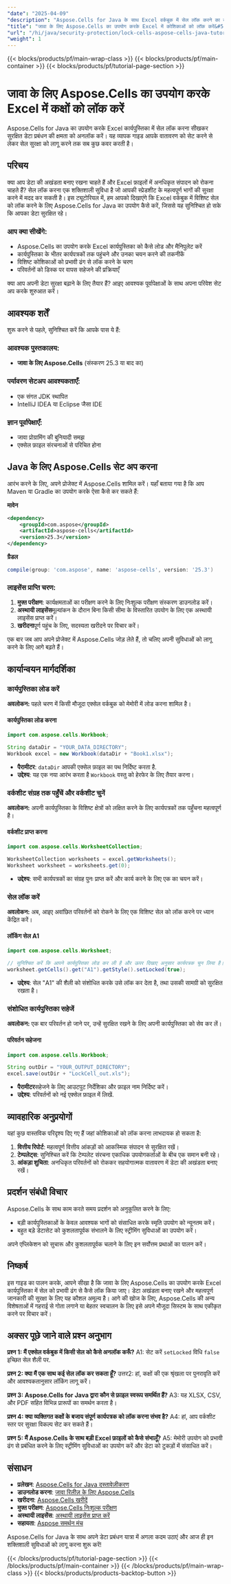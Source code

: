 ```yaml
---
"date": "2025-04-09"
"description": "Aspose.Cells for Java के साथ Excel वर्कबुक में सेल लॉक करने का तरीका जानें। चरण-दर-चरण निर्देशों और सर्वोत्तम अभ्यासों के साथ अपने डेटा को सुरक्षित करें।"
"title": "जावा के लिए Aspose.Cells का उपयोग करके Excel में कोशिकाओं को लॉक करें&#58; एक व्यापक गाइड"
"url": "/hi/java/security-protection/lock-cells-aspose-cells-java-tutorial/"
"weight": 1
---
```


{{< blocks/products/pf/main-wrap-class >}}
{{< blocks/products/pf/main-container >}}
{{< blocks/products/pf/tutorial-page-section >}}


# जावा के लिए Aspose.Cells का उपयोग करके Excel में कक्षों को लॉक करें
Aspose.Cells for Java का उपयोग करके Excel कार्यपुस्तिका में सेल लॉक करना सीखकर सुरक्षित डेटा प्रबंधन की क्षमता को अनलॉक करें। यह व्यापक गाइड आपके वातावरण को सेट करने से लेकर सेल सुरक्षा को लागू करने तक सब कुछ कवर करती है।

## परिचय
क्या आप डेटा की अखंडता बनाए रखना चाहते हैं और Excel फ़ाइलों में अनधिकृत संपादन को रोकना चाहते हैं? सेल लॉक करना एक शक्तिशाली सुविधा है जो आपकी स्प्रेडशीट के महत्वपूर्ण भागों की सुरक्षा करने में मदद कर सकती है। इस ट्यूटोरियल में, हम आपको दिखाएंगे कि Excel वर्कबुक में विशिष्ट सेल को लॉक करने के लिए Aspose.Cells for Java का उपयोग कैसे करें, जिससे यह सुनिश्चित हो सके कि आपका डेटा सुरक्षित रहे।

### आप क्या सीखेंगे:
- Aspose.Cells का उपयोग करके Excel कार्यपुस्तिका को कैसे लोड और मैनिपुलेट करें
- कार्यपुस्तिका के भीतर कार्यपत्रकों तक पहुंचने और उनका चयन करने की तकनीकें
- विशिष्ट कोशिकाओं को प्रभावी ढंग से लॉक करने के चरण
- परिवर्तनों को डिस्क पर वापस सहेजने की प्रक्रियाएँ

क्या आप अपनी डेटा सुरक्षा बढ़ाने के लिए तैयार हैं? आइए आवश्यक पूर्वापेक्षाओं के साथ अपना परिवेश सेट अप करके शुरुआत करें।

## आवश्यक शर्तें
शुरू करने से पहले, सुनिश्चित करें कि आपके पास ये हैं:

### आवश्यक पुस्तकालय:
- **जावा के लिए Aspose.Cells** (संस्करण 25.3 या बाद का)

### पर्यावरण सेटअप आवश्यकताएँ:
- एक संगत JDK स्थापित
- IntelliJ IDEA या Eclipse जैसा IDE

### ज्ञान पूर्वापेक्षाएँ:
- जावा प्रोग्रामिंग की बुनियादी समझ
- एक्सेल फ़ाइल संरचनाओं से परिचित होना

## Java के लिए Aspose.Cells सेट अप करना
आरंभ करने के लिए, अपने प्रोजेक्ट में Aspose.Cells शामिल करें। यहाँ बताया गया है कि आप Maven या Gradle का उपयोग करके ऐसा कैसे कर सकते हैं:

**मावेन**
```xml
<dependency>
    <groupId>com.aspose</groupId>
    <artifactId>aspose-cells</artifactId>
    <version>25.3</version>
</dependency>
```

**ग्रैडल**
```gradle
compile(group: 'com.aspose', name: 'aspose-cells', version: '25.3')
```

### लाइसेंस प्राप्ति चरण:
1. **मुफ्त परीक्षण**: कार्यक्षमताओं का परीक्षण करने के लिए निःशुल्क परीक्षण संस्करण डाउनलोड करें।
2. **अस्थायी लाइसेंस**मूल्यांकन के दौरान बिना किसी सीमा के विस्तारित उपयोग के लिए एक अस्थायी लाइसेंस प्राप्त करें।
3. **खरीदना**पूर्ण पहुंच के लिए, सदस्यता खरीदने पर विचार करें।

एक बार जब आप अपने प्रोजेक्ट में Aspose.Cells जोड़ लेते हैं, तो चलिए अपनी सुविधाओं को लागू करने के लिए आगे बढ़ते हैं।

## कार्यान्वयन मार्गदर्शिका
### कार्यपुस्तिका लोड करें
**अवलोकन:**
पहले चरण में किसी मौजूदा एक्सेल वर्कबुक को मेमोरी में लोड करना शामिल है।

#### कार्यपुस्तिका लोड करना
```java
import com.aspose.cells.Workbook;

String dataDir = "YOUR_DATA_DIRECTORY";
Workbook excel = new Workbook(dataDir + "Book1.xlsx");
```
- **पैरामीटर**: `dataDir` आपकी एक्सेल फ़ाइल का पथ निर्दिष्ट करता है.
- **उद्देश्य**: यह एक नया आरंभ करता है `Workbook` वस्तु को हेरफेर के लिए तैयार करना।

### वर्कशीट संग्रह तक पहुँचें और वर्कशीट चुनें
**अवलोकन:**
अपनी कार्यपुस्तिका के विशिष्ट क्षेत्रों को लक्षित करने के लिए कार्यपत्रकों तक पहुँचना महत्वपूर्ण है।

#### वर्कशीट प्राप्त करना
```java
import com.aspose.cells.WorksheetCollection;

WorksheetCollection worksheets = excel.getWorksheets();
Worksheet worksheet = worksheets.get(0);
```
- **उद्देश्य**: सभी कार्यपत्रकों का संग्रह पुनः प्राप्त करें और कार्य करने के लिए एक का चयन करें।

### सेल लॉक करें
**अवलोकन:**
अब, आइए अवांछित परिवर्तनों को रोकने के लिए एक विशिष्ट सेल को लॉक करने पर ध्यान केंद्रित करें।

#### लॉकिंग सेल A1
```java
import com.aspose.cells.Worksheet;

// सुनिश्चित करें कि आपने कार्यपुस्तिका लोड कर ली है और ऊपर दिखाए अनुसार कार्यपत्रक चुन लिया है।
worksheet.getCells().get("A1").getStyle().setLocked(true);
```
- **उद्देश्य**: सेल "A1" की शैली को संशोधित करके उसे लॉक कर देता है, तथा उसकी सामग्री को सुरक्षित रखता है।

### संशोधित कार्यपुस्तिका सहेजें
**अवलोकन:**
एक बार परिवर्तन हो जाने पर, उन्हें सुरक्षित रखने के लिए अपनी कार्यपुस्तिका को सेव कर लें।

#### परिवर्तन सहेजना
```java
import com.aspose.cells.Workbook;

String outDir = "YOUR_OUTPUT_DIRECTORY";
excel.save(outDir + "LockCell_out.xls");
```
- **पैरामीटर**सहेजने के लिए आउटपुट निर्देशिका और फ़ाइल नाम निर्दिष्ट करें।
- **उद्देश्य**: परिवर्तनों को नई एक्सेल फ़ाइल में लिखें.

## व्यावहारिक अनुप्रयोगों
यहां कुछ वास्तविक परिदृश्य दिए गए हैं जहां कोशिकाओं को लॉक करना लाभदायक हो सकता है:
1. **वित्तीय रिपोर्ट**: महत्वपूर्ण वित्तीय आंकड़ों को आकस्मिक संपादन से सुरक्षित रखें।
2. **टेम्पलेट्स**: सुनिश्चित करें कि टेम्पलेट संरचना एकाधिक उपयोगकर्ताओं के बीच एक समान बनी रहे।
3. **आंकड़ा शुचिता**: अनधिकृत परिवर्तनों को रोककर सहयोगात्मक वातावरण में डेटा की अखंडता बनाए रखें।

## प्रदर्शन संबंधी विचार
Aspose.Cells के साथ काम करते समय प्रदर्शन को अनुकूलित करने के लिए:
- बड़ी कार्यपुस्तिकाओं के केवल आवश्यक भागों को संसाधित करके स्मृति उपयोग को न्यूनतम करें।
- बहुत बड़े डेटासेट को कुशलतापूर्वक संभालने के लिए स्ट्रीमिंग सुविधाओं का उपयोग करें।

अपने एप्लिकेशन को सुचारू और कुशलतापूर्वक चलाने के लिए इन सर्वोत्तम प्रथाओं का पालन करें।

## निष्कर्ष
इस गाइड का पालन करके, आपने सीखा है कि जावा के लिए Aspose.Cells का उपयोग करके Excel कार्यपुस्तिका में सेल को प्रभावी ढंग से कैसे लॉक किया जाए। डेटा अखंडता बनाए रखने और महत्वपूर्ण जानकारी की सुरक्षा के लिए यह कौशल अमूल्य है। आगे की खोज के लिए, Aspose.Cells की अन्य विशेषताओं में गहराई से गोता लगाने या बेहतर स्वचालन के लिए इसे अपने मौजूदा सिस्टम के साथ एकीकृत करने पर विचार करें।

## अक्सर पूछे जाने वाले प्रश्न अनुभाग
**प्रश्न 1: मैं एक्सेल वर्कबुक में किसी सेल को कैसे अनलॉक करूँ?**
A1: सेट करें `setLocked` विधि `false` इच्छित सेल शैली पर.

**प्रश्न 2: क्या मैं एक साथ कई सेल लॉक कर सकता हूँ?**
उत्तर2: हां, कक्षों की एक श्रृंखला पर पुनरावृति करें और आवश्यकतानुसार लॉकिंग लागू करें।

**प्रश्न 3: Aspose.Cells for Java द्वारा कौन से फ़ाइल स्वरूप समर्थित हैं?**
A3: यह XLSX, CSV, और PDF सहित विभिन्न प्रारूपों का समर्थन करता है।

**प्रश्न 4: क्या व्यक्तिगत कक्षों के बजाय संपूर्ण कार्यपत्रक को लॉक करना संभव है?**
A4: हां, आप वर्कशीट स्तर पर सुरक्षा विकल्प सेट कर सकते हैं।

**प्रश्न 5: मैं Aspose.Cells के साथ बड़ी Excel फ़ाइलों को कैसे संभालूँ?**
A5: मेमोरी उपयोग को प्रभावी ढंग से प्रबंधित करने के लिए स्ट्रीमिंग सुविधाओं का उपयोग करें और डेटा को टुकड़ों में संसाधित करें।

## संसाधन
- **प्रलेखन**: [Aspose.Cells for Java दस्तावेज़ीकरण](https://reference.aspose.com/cells/java/)
- **डाउनलोड करना**: [जावा रिलीज़ के लिए Aspose.Cells](https://releases.aspose.com/cells/java/)
- **खरीदना**: [Aspose.Cells खरीदें](https://purchase.aspose.com/buy)
- **मुफ्त परीक्षण**: [Aspose.Cells निःशुल्क परीक्षण](https://releases.aspose.com/cells/java/)
- **अस्थायी लाइसेंस**: [अस्थायी लाइसेंस प्राप्त करें](https://purchase.aspose.com/temporary-license/)
- **सहायता**: [Aspose समर्थन मंच](https://forum.aspose.com/c/cells/9)

Aspose.Cells for Java के साथ अपने डेटा प्रबंधन यात्रा में अगला कदम उठाएं और आज ही इन शक्तिशाली सुविधाओं को लागू करना शुरू करें!


{{< /blocks/products/pf/tutorial-page-section >}}
{{< /blocks/products/pf/main-container >}}
{{< /blocks/products/pf/main-wrap-class >}}
{{< blocks/products/products-backtop-button >}}